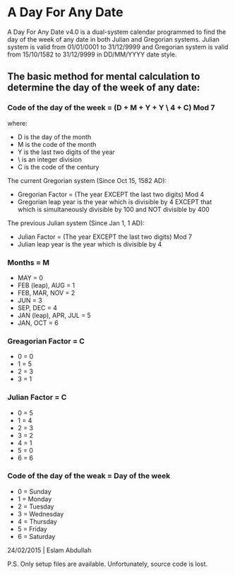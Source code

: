 # A Day For Any Date
A Day For Any Date v4.0 is a dual-system calendar programmed to find the day of the week of any date in both Julian and Gregorian systems.
Julian system is valid from 01/01/0001 to 31/12/9999 and Gregorian system is valid from 15/10/1582 to 31/12/9999 in DD/MM/YYYY date style.

## The basic method for mental calculation to determine the day of the week of any date:
### Code of the day of the week = (D + M + Y + Y \ 4 + C) Mod 7

where:
- D is the day of the month
- M is the code of the month
- Y is the last two digits of the year
- \ is an integer division
- C is the code of the century

The current Gregorian system (Since Oct 15, 1582 AD):
- Gregorian Factor = (The year EXCEPT the last two digits) Mod 4
- Gregorian leap year is the year which is divisible by 4 EXCEPT that which is simultaneously divisible by 100 and NOT divisible by 400

The previous Julian system (Since Jan 1, 1 AD):
- Julian Factor = (The year EXCEPT the last two digits) Mod 7
- Julian leap year is the year which is divisible by 4

### Months = M
- MAY = 0
- FEB (leap), AUG = 1
- FEB, MAR, NOV = 2
- JUN = 3
- SEP, DEC = 4
- JAN (leap), APR, JUL = 5
- JAN, OCT = 6

### Greagorian Factor = C
- 0 = 0
- 1 = 5
- 2 = 3
- 3 = 1

### Julian Factor = C
- 0 = 5
- 1 = 4
- 2 = 3
- 3 = 2
- 4 = 1
- 5 = 0
- 6 = 6

### Code of the day of the weak = Day of the week
- 0 = Sunday
- 1 = Monday
- 2 = Tuesday
- 3 = Wednesday
- 4 = Thursday
- 5 = Friday
- 6 = Saturday


24/02/2015 | Eslam Abdullah

P.S. Only setup files are available. Unfortunately, source code is lost.
